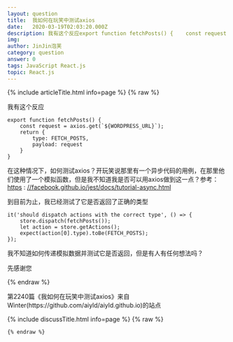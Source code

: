 ```yaml
---
layout: question
title:  我如何在玩笑中测试axios
date:   2020-03-19T02:03:20.000Z
description: 我有这个反应export function fetchPosts() {    const request = axios.get(\`${WORDP...
img: 
author: JinJin泡芙
category: question
answer: 0
tags: JavaScript React.js
topic: React.js
---
```

<div class="article-root">
  <div class="article">
    {% include articleTitle.html info=page %}
    {% raw %}
    <div class="article-content"><p><font style="vertical-align: inherit;"><font style="vertical-align: inherit;">我有这个反应</font></font></p>

<pre><code>export function fetchPosts() {<font></font>
    const request = axios.get(`${WORDPRESS_URL}`);<font></font>
    return {<font></font>
        type: FETCH_POSTS,<font></font>
        payload: request<font></font>
    }<font></font>
}<font></font>
</code></pre>

<p><font style="vertical-align: inherit;"><font style="vertical-align: inherit;">在这种情况下，如何测试axios？</font><font style="vertical-align: inherit;">开玩笑说那里有一个异步代码的用例，在那里他们使用了一个模拟函数，但是我不知道我是否可以用axios做到这一点？</font><font style="vertical-align: inherit;">参考：</font><a href="https://facebook.github.io/jest/docs/tutorial-async.html" rel="noreferrer"><font style="vertical-align: inherit;">https</font></a><font style="vertical-align: inherit;"> : </font></font><a href="https://facebook.github.io/jest/docs/tutorial-async.html" rel="noreferrer"><font style="vertical-align: inherit;"><font style="vertical-align: inherit;">//facebook.github.io/jest/docs/tutorial-async.html</font></font></a></p>

<p><font style="vertical-align: inherit;"><font style="vertical-align: inherit;">到目前为止，我已经测试了它是否返回了正确的类型</font></font></p>

<pre><code>it('should dispatch actions with the correct type', () =&gt; {<font></font>
    store.dispatch(fetchPosts());<font></font>
    let action = store.getActions();<font></font>
    expect(action[0].type).toBe(FETCH_POSTS);<font></font>
});<font></font>
</code></pre>

<p><font style="vertical-align: inherit;"><font style="vertical-align: inherit;">我不知道如何传递模拟数据并测试它是否返回，但是有人有任何想法吗？</font></font></p>

<p><font style="vertical-align: inherit;"><font style="vertical-align: inherit;">先感谢您</font></font></p></div>
    {% endraw %}
  </div>
  <p class="winter_mark">第2240篇《我如何在玩笑中测试axios》来自Winter(https://github.com/aiyld/aiyld.github.io)的站点</p>
  <div class="discuss-wrapper">
    {% include discussTitle.html info=page %}
    {% raw %}
    
    {% endraw %}
  </div>
<div>
